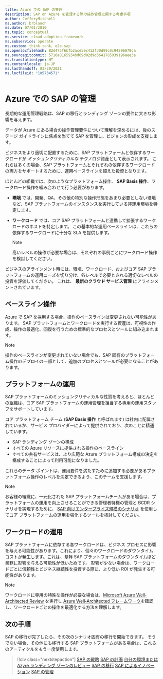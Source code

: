 ```yaml
---
title: Azure での SAP の管理
description: SAP on Azure を管理する際の操作管理に関する考慮事項
author: JefferyMitchell
ms.author: brblanch
ms.date: 07/01/2010
ms.topic: conceptual
ms.service: cloud-adoption-framework
ms.subservice: operate
ms.custom: think-tank, e2e-sap
ms.openlocfilehash: 82d475f6bfb2ace5ec412f30d99c0c94296079ca
ms.sourcegitcommit: 5716a8165934bd69d02d9d3641785039196aee3a
ms.translationtype: HT
ms.contentlocale: ja-JP
ms.lasthandoff: 03/29/2021
ms.locfileid: "105734571"
---
```

# <a name="manage-sap-in-azure"></a>Azure での SAP の管理

長期的な運用管理戦略は、SAP の移行とランディング ゾーンの要件に大きな影響を与えます。

データが Azure にある場合の操作管理要件について理解を深めるには、後のステージ ガイドラインに焦点を当てて SAP を管理し、ビジョンの形成を支援します。

ビジネスをより適切に配置するために、SAP プラットフォームと依存するワークロードが *ミッションクリティカルな* テクノロジ資産として表示されます。 これらは多くの場合、SAP プラットフォームとそれぞれの依存するワークロードの両方をサポートするために、運用ベースラインを超えた投資となります。

ほとんどの組織では、次のようなプラットフォーム操作、 **SAP Basis 操作**、ワークロード操作を組み合わせて行う必要があります。

- **環境** では、開発、QA、その他の特別な操作形態をあまり必要としない環境など、SAP プラットフォームのインスタンスを実行している非運用環境を特定します。
- **ワークロード** では、コア SAP プラットフォームと連携して拡張するワークロードのホストを特定します。 この基本的な運用ベースラインは、これらの依存するワークロードに十分な SLA を提供します。

   > [!NOTE]
   > 高いレベルの操作が必要な場合は、それぞれの事例ごとにワークロード操作を検討してください。

ビジネスのアラインメント時には、環境、ワークロード、およびコア SAP プラットフォームの運用ニーズを切り分け、各レベルで必要とされる適切なレベルの投資を評価してください。 これは、 **最新のクラウド サービス管理** にアラインメントされています。

## <a name="baseline-operations"></a>ベースライン操作

Azure で SAP を採用する場合、操作のベースラインは変更されない可能性があります。 SAP プラットフォームとワークロードを実行する資産は、可視性の作成、操作の最適化、回復を行うための標準的なプロセスとツールに組み込まれます。

> [!NOTE]
> 操作のベースラインが変更されていない場合でも、SAP 固有のプラットフォーム操作のデプロイの一部として、追加のプロセスとツールが必要になることがあります。

## <a name="platform-operations"></a>プラットフォームの運用

SAP プラットフォームのミッションクリティカルな性質を考えると、ほとんどの組織は、コア SAP プラットフォームの運用管理を担当する専用の運用スタッフをサポートしています。

コア プラットフォーム チーム (**SAP Basis 操作** と呼ばれます) は社内に配属されているか、サービス プロバイダーによって提供されており、次のことに精通しています。

- SAP ランディング ゾーンの構成
- すべての Azure リソースに提供される操作のベースライン
- すべての共有サービスは、より広範な Azure プラットフォーム構成の決定を構成することによって利用可能になりました。

これらのデータ ポイントは、運用要件を満たすために追加する必要があるプラットフォーム操作のレベルを決定できるよう、このチームを支援します。

> [!NOTE]
> お客様の組織に、一元化された SAP プラットフォームチームがある場合は、プラットフォームの運用を向上させることができる管理者特権の管理と BCDR シナリオを実現するために、 [SAP 向けエンタープライズ規模のシナリオ](./enterprise-scale-landing-zone.md) を使用してコア プラットフォームの運用を強化するツールを検討してください。

## <a name="workload-operations"></a>ワークロードの運用

SAP プラットフォームに依存する各ワークロードは、ビジネス プロセスに影響を与える可能性があります。これにより、個々のワークロードのダウンタイム コストが発生します。これは、基幹 SAP プラットフォームのダウンタイムほど業務に影響を与える可能性が低いためです。 影響が少ない場合は、ワークロードごとに信頼性とビジネス継続性を投資する際に、より低い ROI が発生する可能性があります。

> [!NOTE]
> ワークロードに専用の特殊な操作が必要な場合は、[Microsoft Azure Well-Architected Review](/assessments/?id=azure-architecture-review&mode=pre-assessment) を実行し [Azure Well-Architected フレームワーク](/azure/architecture/framework/)を確認し、ワークロードごとの操作を最適化する方法を理解します。

## <a name="next-steps"></a>次の手順

SAP の移行が完了したら、その次のシナリオ固有の移行を開始できます。 そうでない場合、その他にも移行する SAP プラットフォームがある場合は、これらのアーティクルをもう一度使用します。

> [!div class="nextstepaction"]
> [SAP の戦略](./strategy.md)
> [SAP の計画](./plan.md)
> [自分の環境または Azyre ランディング ゾーンのレビュー](./ready.md)
> [SAP の移行](./migrate.md)
> [ SAP によるイノベーション](./innovate.md)
> [ SAP の管理](./manage.md)
